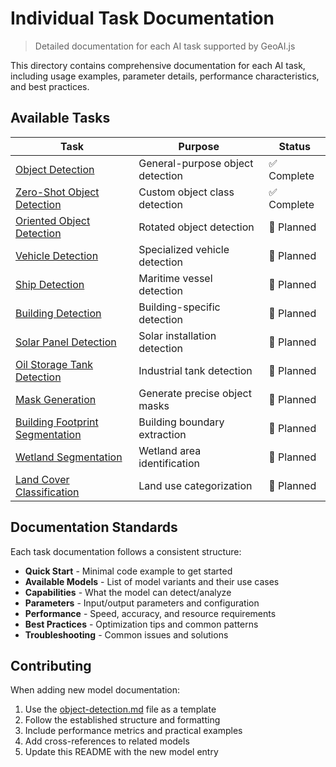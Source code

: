 # Individual Task Documentation

> Detailed documentation for each AI task supported by GeoAI.js

This directory contains comprehensive documentation for each AI task, including usage examples, parameter details, performance characteristics, and best practices.

## Available Tasks

| Task | Purpose | Status |
|-------|---------|--------|
| [Object Detection](./object-detection.md) | General-purpose object detection | ✅ Complete |
| [Zero-Shot Object Detection](./zero-shot-object-detection.md) | Custom object class detection | ✅ Complete |
| [Oriented Object Detection](./oriented-object-detection.md) | Rotated object detection | 🚧 Planned |
| [Vehicle Detection](./vehicle-detection.md) | Specialized vehicle detection | 🚧 Planned |
| [Ship Detection](./ship-detection.md) | Maritime vessel detection | 🚧 Planned |
| [Building Detection](./building-detection.md) | Building-specific detection | 🚧 Planned |
| [Solar Panel Detection](./solar-panel-detection.md) | Solar installation detection | 🚧 Planned |
| [Oil Storage Tank Detection](./oil-storage-tank-detection.md) | Industrial tank detection | 🚧 Planned |
| [Mask Generation](./mask-generation.md) | Generate precise object masks | 🚧 Planned |
| [Building Footprint Segmentation](./building-footprint-segmentation.md) | Building boundary extraction | 🚧 Planned |
| [Wetland Segmentation](./wetland-segmentation.md) | Wetland area identification | 🚧 Planned |
| [Land Cover Classification](./land-cover-classification.md) | Land use categorization | 🚧 Planned |


## Documentation Standards

Each task documentation follows a consistent structure:

- **Quick Start** - Minimal code example to get started
- **Available Models** - List of model variants and their use cases  
- **Capabilities** - What the model can detect/analyze
- **Parameters** - Input/output parameters and configuration
- **Performance** - Speed, accuracy, and resource requirements
- **Best Practices** - Optimization tips and common patterns
- **Troubleshooting** - Common issues and solutions

## Contributing

When adding new model documentation:

1. Use the [object-detection.md](./object-detection.md) file as a template
2. Follow the established structure and formatting
3. Include performance metrics and practical examples
4. Add cross-references to related models
5. Update this README with the new model entry

